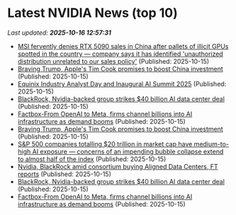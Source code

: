 # Latest NVIDIA News (top 10)
_Last updated: **2025-10-16 12:57:31**_

- [MSI fervently denies RTX 5090 sales in China after pallets of illicit GPUs spotted in the country — company says it has identified 'unauthorized distribution unrelated to our sales policy'](https://www.tomshardware.com/pc-components/gpus/msi-fervently-denies-rtx-5090-sales-in-china-after-pallets-of-illicit-gpus-spotted-in-the-country-company-says-it-has-identified-unauthorized-distribution-unrelated-to-our-sales-policy) (Published: 2025-10-15)
- [Braving Trump, Apple's Tim Cook promises to boost China investment](https://economictimes.indiatimes.com/tech/technology/braving-trump-apples-tim-cook-promises-to-boost-china-investment/articleshow/124580296.cms) (Published: 2025-10-15)
- [Equinix Industry Analyst Day and Inaugural AI Summit 2025](https://www.forrester.com/blogs/equinix-industry-analyst-day-and-inaugural-ai-summit-2025/) (Published: 2025-10-15)
- [BlackRock, Nvidia-backed group strikes $40 billion AI data center deal](https://biztoc.com/x/061a1b6ced4bf295) (Published: 2025-10-15)
- [Factbox-From OpenAI to Meta, firms channel billions into AI infrastructure as demand booms](https://biztoc.com/x/b53ecdf011d09f61) (Published: 2025-10-15)
- [Braving Trump, Apple's Tim Cook promises to boost China investment](https://finance.yahoo.com/news/braving-trump-apples-tim-cook-124744085.html) (Published: 2025-10-15)
- [S&P 500 companies totalling $20 trillion in market cap have medium-to-high AI exposure — concerns of an impending bubble collapse extend to almost half of the index](https://www.tomshardware.com/tech-industry/s-and-p-500-companies-totalling-usd20-trillion-in-market-cap-have-medium-to-high-ai-exposure-concerns-of-an-impending-bubble-collapse-extend-to-almost-half-of-the-index) (Published: 2025-10-15)
- [Nvidia, BlackRock amid consortium buying Aligned Data Centers, FT reports](https://thefly.com/permalinks/entry.php/id4214043/NVDA;BLK;MSFT-Nvidia-BlackRock-amid-consortium-buying-Aligned-Data-Centers-FT-reports) (Published: 2025-10-15)
- [BlackRock, Nvidia-backed group strikes $40 billion AI data center deal](https://finance.yahoo.com/news/blackrock-nvidia-backed-group-strikes-122931610.html) (Published: 2025-10-15)
- [Factbox-From OpenAI to Meta, firms channel billions into AI infrastructure as demand booms](https://finance.yahoo.com/news/factbox-openai-meta-firms-channel-122829583.html) (Published: 2025-10-15)
